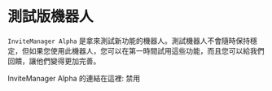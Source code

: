 # 測試版機器人

`InviteManager Alpha` 是拿來測試新功能的機器人。測試機器人不會隨時保持穩定，但如果您使用此機器人，您可以在第一時間試用這些功能，而且您可以給我們回饋，讓他們變得更加完善。

InviteManager Alpha 的連結在這裡: 禁用

